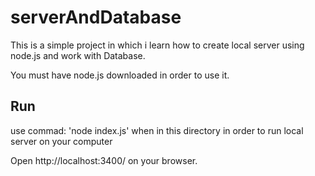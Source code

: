 # serverAndDatabase

This is a simple project in which i learn how to create local server using node.js and work with Database.

You must have node.js downloaded in order to use it. 

## Run
use commad: 'node index.js' when in this directory in order to run local server on your computer

Open http://localhost:3400/ on your browser.
